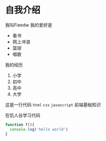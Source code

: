 # 自我介绍

我叫Fieedw  我的爱好是
* 看书
* 网上冲浪
* 篮球
* 唱歌

我的经历
1. 小学
2. 初中
3. 高中
4. 大学

这是一行代码 `html` `css` `javascript` 前端基础知识

在饥人谷学习代码
```javascript
function f(){
  console.log('hello world')
}
```
